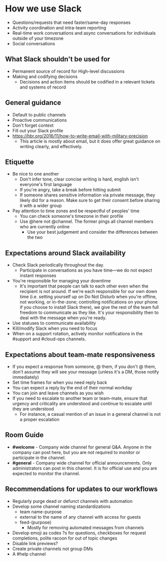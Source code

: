 # How we use Slack

- Questions/requests that need faster/same-day responses
- Activity coordination and intra-team reporting
- Real-time work conversations and async conversations for individuals outside of your timezone
- Social conversations

## What Slack shouldn't be used for

- Permanent source of record for High-level discussions
- Making and codifying decisions
  - Decisions and action items should be codified in a relevant tickets and systems of record

## General guidance 

- Default to public channels
- Proactive communications
- Don't forget context
- Fill out your Slack profile
- https://hbr.org/2016/11/how-to-write-email-with-military-precision
  - This article is mostly about email, but it does offer great guidance on writing clearly, and effectively.

## Etiquette

- Be nice to one another
  - Don't infer tone, clear concise writing is hard, english isn't everyone's first language
  - If you're angry, take a break before hitting submit
  - If someone shares sensitive information via private message, they likely did for a reason. Make sure to get their consent before sharing it with a wider group
- Pay attention to time zones and be respectful of peoples' time
  - You can check someone's timezone in their profile
  - Use @here not @channel. The former pings all channel members who are currently online
    - Use your best judgement and consider the differences between the two

## Expectations around Slack availability

- Check Slack periodically throughout the day.
  - Participate in conversations as you have time—we do not expect instant responses
- You're responsible for managing your downtime
  - It's important that people can talk to each other even when the recipient is not around. If we're each responsible for our own down time (i.e. setting yourself up on Do Not Disturb when you're offline, not working, or in-the-zone; controlling notifications on your phone if you choose to install Slack there), we give the rest of the team full freedom to communicate as they like. It's your responsibility then to deal with the message when you're ready.
- Use statuses to communicate availability
- Kill/modify Slack when you need to focus
- When on a support rotation, actively monitor notifications in the #support and #cloud-ops channels.

## Expectations about team-mate responsiveness

- If you expect a response from someone, @ them, if you don't @ them, don't assume they will see your message (unless it's a DM, those notify immediately)
- Set time frames for when you need reply back
- You can expect a reply by the end of their normal workday
- You can join and leave channels as you wish
- If you need to escalate to another team or team-mate, ensure that urgency and criticality are understood and continue to escalate until they are understood
  - For instance, a casual mention of an issue in a general channel is not a proper escalation

## Room Guide

- **#welcome** - Company wide channel for general Q&A. Anyone in the company can post here, but you are not required to monitor or participate in the channel.
- **#general** - Company wide channel for official announcements. Only administrators can post in this channel. It is for official use and you are expected to monitor the channel.

## Recommendations for updates to our workflows

- Regularly purge dead or defunct channels with automation
- Develop some channel naming standardizations
  - team name-purpose
  - external to the name of any channel with access for guests
  - feed-(purpose)
    - Mostly for removing automated messages from channels
- Develop emoji as codes ?s for questions, checkboxes for request completions, polite racoon for out of topic changes
- Disable link previews?
- Create private channels not group DMs
- A #help channel
